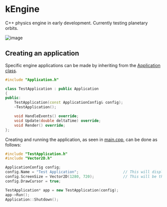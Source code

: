 # kEngine

C++ physics engine in early development. Currently testing planetary orbits.

<!-- ![image](https://github.com/user-attachments/assets/604c4328-49fb-49e2-b01a-8125465c91d2) -->

![image](https://github.com/user-attachments/assets/691e7db4-77f9-4689-96f0-a81afa03c084)

## Creating an application
Specific engine applications can be made by inheriting from the [Application class](https://github.com/KyleTupling/kEngine/blob/master/kEngine/Application.h).

```cpp
#include "Application.h"

class TestApplication : public Application
{
public:
    TestApplication(const ApplicationConfig& config);
    ~TestApplication();

    void HandleEvents() override;
    void Update(double deltaTime) override;
    void Render() override;
};
```

Creating and running the application, as seen in [main.cpp](https://github.com/KyleTupling/kEngine/blob/master/kEngine/main.cpp), can be done as follows:

```cpp
#include "TestApplication.h"
#include "Vector2D.h"

ApplicationConfig config;
config.Name = "Test Application";                    // This will display in the application window titlebar
config.ScreenSize = Vector2D(1280, 720);             // This will be the size of the application window
config.DrawCursor = true;

TestApplication* app = new TestApplication(config);
app->Run();
Application::Shutdown();
```
